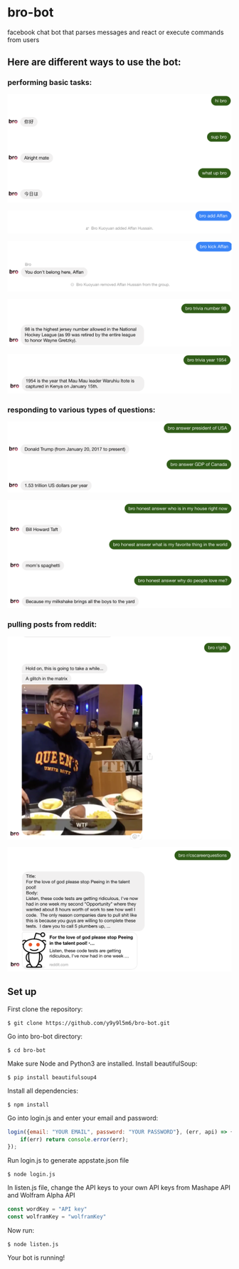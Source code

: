# bro-bot
facebook chat bot that parses messages and react or execute commands from users
     
## Here are different ways to use the bot:

### performing basic tasks:
![greeting](pics/HowToUseBot/greet.png)
    
![bro add](pics/HowToUseBot/add.png "To add a user to group chat")

![bro kick](pics/HowToUseBot/kick.png "To kick a user from group chat")

![bro trivia number](pics/HowToUseBot/triviaNumber.png)

![bro trivia year](pics/HowToUseBot/triviaYear.png)

### responding to various types of questions:

![bro answer](pics/HowToUseBot/answer.png)

![bro honest answer](pics/HowToUseBot/HonestAnswer.png)

### pulling posts from reddit:
![bro r/ ](pics/HowToUseBot/reddit.png)

![bro r/ ](pics/HowToUseBot/reddit2.png)
    
## Set up

First clone the repository:
```
$ git clone https://github.com/y9y9l5m6/bro-bot.git
```
Go into bro-bot directory:
```
$ cd bro-bot
```
Make sure Node and Python3 are installed. Install beautifulSoup:
```
$ pip install beautifulsoup4
```
Install all dependencies:
```
$ npm install
```
Go into login.js and enter your email and password:
```javascript
login({email: "YOUR EMAIL", password: "YOUR PASSWORD"}, (err, api) => {
    if(err) return console.error(err);
});
```
Run login.js to generate appstate.json file
```
$ node login.js
```
In listen.js file, change the API keys to your own API keys from Mashape API and Wolfram Alpha API
```javascript
const wordKey = "API key"
const wolframKey = "wolframKey"
```
Now run:
```
$ node listen.js
```
Your bot is running!

